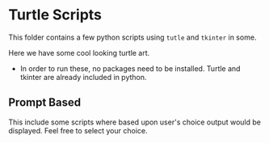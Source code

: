 
# Turtle Scripts 

This folder contains a few python scripts using 
`tutle` and `tkinter` in some.

Here we have some cool looking turtle art.
* In order to run these, no packages need to be installed. Turtle and tkinter are already included in python.

## Prompt Based
This include some scripts where based upon user's choice
output would be displayed. Feel free to select your choice.
<!-- Updated README links and corrected typos -->
<!-- Updated README links and corrected typos -->